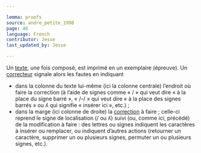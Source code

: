 ```yaml
---

lemma: proofs
source: andre_petite_1998
page: 46
language: French
contributor: Jesse
last_updated_by: Jesse

---
```

Un [texte](text.html), une fois composé, est imprimé en un exemplaire (épreuve). Un [correcteur](proofreader.html) signale alors les fautes en indiquant

* dans la colonne du texte lui-même (ici la colonne centrale) l’endroit où faire la correction (à l’aide de signes comme « / » qui veut dire « à la place du signe barré », « /–/ » qui veut dire « à la place des signes barrés » ou ʎ qui signifie « insérer ici », etc.) ;
* dans la marge (ici colonne de droite) la [correction](correction.html) à faire ; celle-ci reprend le signe de localisation (/ ou ʎ) suivi (ou, comme ici, précédé) de la modification à faire : des lettres ou signes indiquent les caractères à insérer ou remplacer, ou indiquent d’autres actions (retourner un caractère, supprimer un ou plusieurs signes, permuter un ou plusieurs signes, etc.).
